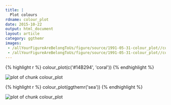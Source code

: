 ```yaml
---
title: |
  Plot colours
rdname: colour_plot
date: 2015-10-22
output: html_document
layout: article
category: ggthemr
images:
 - /allYourFigureAreBelongToUs/figure/source/1991-05-31-colour_plot//colour_plot-1.png
 - /allYourFigureAreBelongToUs/figure/source/1991-05-31-colour_plot//colour_plot-2.png
---
```





{% highlight r %}
colour_plot(c('#14B294', 'coral'))
{% endhighlight %}

![plot of chunk colour_plot](/allYourFigureAreBelongToUs/figure/source/1991-05-31-colour_plot/colour_plot-1.png) 

{% highlight r %}
colour_plot(ggthemr('sea'))
{% endhighlight %}

![plot of chunk colour_plot](/allYourFigureAreBelongToUs/figure/source/1991-05-31-colour_plot/colour_plot-2.png) 
